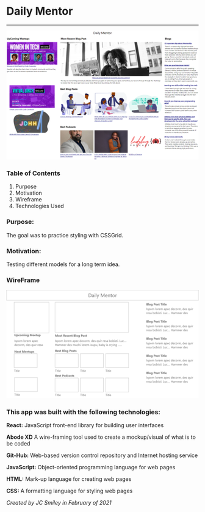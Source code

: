 # Daily Mentor

<hr>

![gif of app](src/assets/DailyMentor-1.png)

### Table of Contents

1. Purpose
2. Motivation
3. Wireframe
4. Technologies Used

### Purpose:

The goal was to practice styling with CSSGrid. 

### Motivation:

Testing different models for a long term idea.

### WireFrame

![Screen-shot of Wireframe in use](src/assets/design-desktop-2.png)


### This app was built with the following technologies:

**React:** JavaScript front-end library for building user interfaces

**Abode XD** A wire-framing tool used to create a mockup/visual of what is to be coded

**Git-Hub:** Web-based version control repository and Internet hosting service

**JavaScript:** Object-oriented programming language for web pages

**HTML:** Mark-up language for creating web pages

**CSS:** A formatting language for styling web pages

_Created by JC Smiley in February of 2021_

